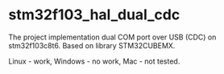 # stm32f103_hal_dual_cdc

The project implementation dual COM port over USB (CDC) on stm32f103c8t6. Based on library STM32CUBEMX.

Linux - work, Windows - no work, Mac - not tested.
